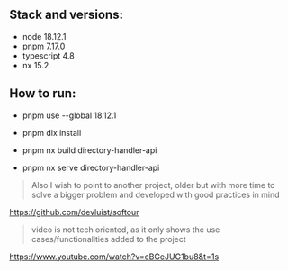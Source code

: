 
## Stack and versions:

- node 18.12.1
- pnpm 7.17.0
- typescript 4.8
- nx 15.2


## How to run:

- pnpm use --global 18.12.1

- pnpm dlx install
- pnpm nx build directory-handler-api
- pnpm nx serve directory-handler-api


> Also I wish to point to another project, older but with more time to solve a bigger problem and developed with good practices in mind

https://github.com/devluist/softour


> video is not tech oriented, as it only shows the use cases/functionalities added to the project

https://www.youtube.com/watch?v=cBGeJUG1bu8&t=1s
